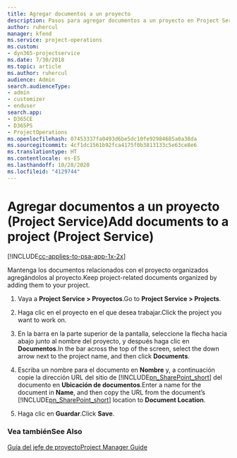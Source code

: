 ```yaml
---
title: Agregar documentos a un proyecto
description: Pasos para agregar documentos a un proyecto en Project Service
author: ruhercul
manager: kfend
ms.service: project-operations
ms.custom:
- dyn365-projectservice
ms.date: 7/30/2018
ms.topic: article
ms.author: ruhercul
audience: Admin
search.audienceType:
- admin
- customizer
- enduser
search.app:
- D365CE
- D365PS
- ProjectOperations
ms.openlocfilehash: 07453337fa0493d6be5dc10fe92984685a0a38da
ms.sourcegitcommit: 4cf1dc1561b92fca4175f0b3813133c5e63ce8e6
ms.translationtype: HT
ms.contentlocale: es-ES
ms.lasthandoff: 10/28/2020
ms.locfileid: "4129744"
---
```

# <a name="add-documents-to-a-project-project-service"></a><span data-ttu-id="2d77d-103">Agregar documentos a un proyecto (Project Service)</span><span class="sxs-lookup"><span data-stu-id="2d77d-103">Add documents to a project (Project Service)</span></span>

[!INCLUDE[cc-applies-to-psa-app-1x-2x](../includes/cc-applies-to-psa-app-1x-2x.md)]

<span data-ttu-id="2d77d-104">Mantenga los documentos relacionados con el proyecto organizados agregándolos al proyecto.</span><span class="sxs-lookup"><span data-stu-id="2d77d-104">Keep project-related documents organized by adding them to your project.</span></span>  
  
1. <span data-ttu-id="2d77d-105">Vaya a **Project Service > Proyectos**.</span><span class="sxs-lookup"><span data-stu-id="2d77d-105">Go to **Project Service > Projects**.</span></span>  
  
2. <span data-ttu-id="2d77d-106">Haga clic en el proyecto en el que desea trabajar.</span><span class="sxs-lookup"><span data-stu-id="2d77d-106">Click the project you want to work on.</span></span>  
  
3. <span data-ttu-id="2d77d-107">En la barra en la parte superior de la pantalla, seleccione la flecha hacia abajo junto al nombre del proyecto, y después haga clic en **Documentos**.</span><span class="sxs-lookup"><span data-stu-id="2d77d-107">In the bar across the top of the screen, select the down arrow next to the project name, and then click **Documents**.</span></span>  
  
4. <span data-ttu-id="2d77d-108">Escriba un nombre para el documento en **Nombre** y, a continuación copie la dirección URL del sitio de [!INCLUDE[pn_SharePoint_short](../includes/pn-sharepoint-short.md)] del documento en **Ubicación de documentos**.</span><span class="sxs-lookup"><span data-stu-id="2d77d-108">Enter a name for the document in **Name**,  and then copy the URL from the document’s [!INCLUDE[pn_SharePoint_short](../includes/pn-sharepoint-short.md)] location to **Document Location**.</span></span>  
  
5. <span data-ttu-id="2d77d-109">Haga clic en **Guardar**.</span><span class="sxs-lookup"><span data-stu-id="2d77d-109">Click **Save**.</span></span>  
  
### <a name="see-also"></a><span data-ttu-id="2d77d-110">Vea también</span><span class="sxs-lookup"><span data-stu-id="2d77d-110">See Also</span></span>  
 [<span data-ttu-id="2d77d-111">Guía del jefe de proyecto</span><span class="sxs-lookup"><span data-stu-id="2d77d-111">Project Manager Guide</span></span>](../psa/project-manager-guide.md)
